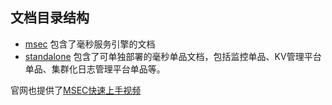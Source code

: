 ## 文档目录结构

* [msec](https://github.com/Tencent/MSEC/tree/master/document/msec) 包含了毫秒服务引擎的文档
* [standalone](https://github.com/Tencent/MSEC/tree/master/document/standalone) 包含了可单独部署的毫秒单品文档，包括监控单品、KV管理平台单品、集群化日志管理平台单品等。
 
官网也提供了[MSEC快速上手视频](http://haomiao.qq.com/vod/vod_list.html)
